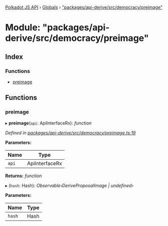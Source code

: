 [Polkadot JS API](../README.md) › [Globals](../globals.md) › ["packages/api-derive/src/democracy/preimage"](_packages_api_derive_src_democracy_preimage_.md)

# Module: "packages/api-derive/src/democracy/preimage"

## Index

### Functions

* [preimage](_packages_api_derive_src_democracy_preimage_.md#preimage)

## Functions

###  preimage

▸ **preimage**(`api`: ApiInterfaceRx): *function*

*Defined in [packages/api-derive/src/democracy/preimage.ts:19](https://github.com/polkadot-js/api/blob/533abb76f/packages/api-derive/src/democracy/preimage.ts#L19)*

**Parameters:**

Name | Type |
------ | ------ |
`api` | ApiInterfaceRx |

**Returns:** *function*

▸ (`hash`: Hash): *Observable‹DeriveProposalImage | undefined›*

**Parameters:**

Name | Type |
------ | ------ |
`hash` | Hash |
